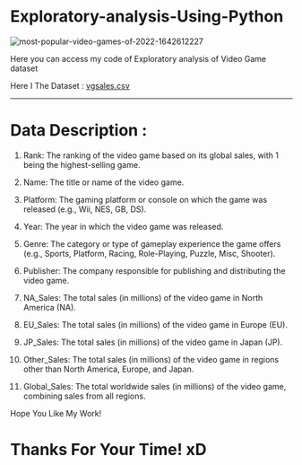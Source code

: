 # Exploratory-analysis-Using-Python


![most-popular-video-games-of-2022-1642612227](https://github.com/IAMSAGAYAABINESH/Exploratory-analysis-of-video-game-dataset/assets/76099682/7f54b4bb-8e4f-4ce0-b360-4a5dbc03a809)


Here you can access my code of Exploratory analysis of Video Game dataset

Here I The Dataset : [vgsales.csv](https://github.com/IAMSAGAYAABINESH/Exploratory-analysis-of-video-game-dataset/files/12368697/vgsales.csv)

-------------------------------------------------------------------------------------------------------------------------------

# Data Description :

1. Rank: The ranking of the video game based on its global sales, with 1 being the highest-selling game.

2. Name: The title or name of the video game.

3. Platform: The gaming platform or console on which the game was released (e.g., Wii, NES, GB, DS).

4. Year: The year in which the video game was released.

5. Genre: The category or type of gameplay experience the game offers (e.g., Sports, Platform, Racing, Role-Playing, Puzzle, Misc, Shooter).

6. Publisher: The company responsible for publishing and distributing the video game.

7. NA_Sales: The total sales (in millions) of the video game in North America (NA).

8. EU_Sales: The total sales (in millions) of the video game in Europe (EU).

9. JP_Sales: The total sales (in millions) of the video game in Japan (JP).

10. Other_Sales: The total sales (in millions) of the video game in regions other than North America, Europe, and Japan.

11. Global_Sales: The total worldwide sales (in millions) of the video game, combining sales from all regions.

Hope You Like My Work!

# Thanks For Your Time! xD
